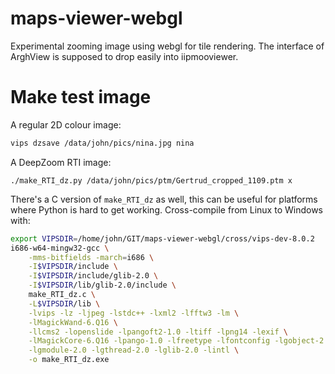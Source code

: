 # maps-viewer-webgl

Experimental zooming image using webgl for tile rendering. The interface of
ArghView is supposed to drop easily into iipmooviewer.

# Make test image

A regular 2D colour image:

```bash
vips dzsave /data/john/pics/nina.jpg nina
```

A DeepZoom RTI image:


```
./make_RTI_dz.py /data/john/pics/ptm/Gertrud_cropped_1109.ptm x
```

There's a C version of `make_RTI_dz` as well, this can be useful for
platforms where Python is hard to get working. Cross-compile from Linux to
Windows with:

```bash
export VIPSDIR=/home/john/GIT/maps-viewer-webgl/cross/vips-dev-8.0.2
i686-w64-mingw32-gcc \
	-mms-bitfields -march=i686 \
	-I$VIPSDIR/include \
	-I$VIPSDIR/include/glib-2.0 \
	-I$VIPSDIR/lib/glib-2.0/include \
	make_RTI_dz.c \
	-L$VIPSDIR/lib \
	-lvips -lz -ljpeg -lstdc++ -lxml2 -lfftw3 -lm \
	-lMagickWand-6.Q16 \
	-llcms2 -lopenslide -lpangoft2-1.0 -ltiff -lpng14 -lexif \
	-lMagickCore-6.Q16 -lpango-1.0 -lfreetype -lfontconfig -lgobject-2.0 \
	-lgmodule-2.0 -lgthread-2.0 -lglib-2.0 -lintl \
	-o make_RTI_dz.exe
```


